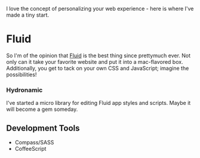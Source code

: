 I love the concept of personalizing your web experience - here is where I've made a tiny start.

# Fluid
So I'm of the opinion that [Fluid](http://fluidapp.com/) is the best thing since prettymuch ever. Not only can it take your favorite website and put it into a mac-flavored box. Additionally, you get to tack on your own CSS and JavaScript; imagine the possibilities!

### Hydronamic
I've started a micro library for editing Fluid app styles and scripts. Maybe it will become a gem someday.

## Development Tools
-  Compass/SASS
-  CoffeeScript
